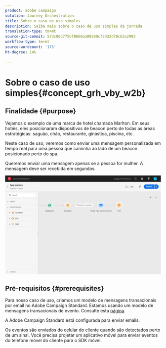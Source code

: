 ```yaml
---
product: adobe campaign
solution: Journey Orchestration
title: Sobre o caso de uso simples
description: Saiba mais sobre o caso de uso simples da jornada
translation-type: tm+mt
source-git-commit: 57dc86d775bf8860aa09300cf2432d70c62a2993
workflow-type: tm+mt
source-wordcount: '175'
ht-degree: 14%

---
```



# Sobre o caso de uso simples{#concept_grh_vby_w2b}

## Finalidade {#purpose}

Vejamos o exemplo de uma marca de hotel chamada Marlton. Em seus hotéis, eles posicionaram dispositivos de beacon perto de todas as áreas estratégicas: saguão, chão, restaurante, ginástica, piscina, etc.

Neste caso de uso, veremos como enviar uma mensagem personalizada em tempo real para uma pessoa que caminha ao lado de um beacon posicionado perto do spa.

Queremos enviar uma mensagem apenas se a pessoa for mulher. A mensagem deve ser recebida em segundos.

![](../assets/journeyuc1_16.png)

## Pré-requisitos {#prerequisites}

Para nosso caso de uso, criamos um modelo de mensagens transacionais por email no Adobe Campaign Standard. Estamos usando um modelo de mensagens transacionais de evento. Consulte esta [página](https://docs.adobe.com/content/help/pt-BR/campaign-standard/using/communication-channels/transactional-messaging/about-transactional-messaging.html).

A Adobe Campaign Standard está configurada para enviar emails.

Os eventos são enviados do celular do cliente quando são detectados perto de um sinal. Você precisa projetar um aplicativo móvel para enviar eventos do telefone móvel do cliente para o SDK móvel.
